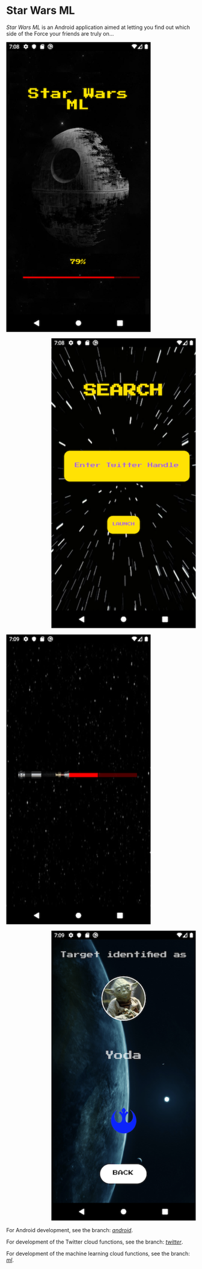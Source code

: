 # Star Wars ML
*Star Wars ML* is an Android application aimed at letting you find out which side of the Force your friends are truly on...

<p align="left">
  <img width="384" height="768" src="https://github.com/chiefJota/Star-Wars-ML/blob/android/Activity%20images/splashscreen.png">
</p>

<p align="right">
  <img width="384" height="768" src="https://github.com/chiefJota/Star-Wars-ML/blob/android/Activity%20images/searchscreen.png">
</p>

<p align="left">
  <img width="384" height="768" src="https://github.com/chiefJota/Star-Wars-ML/blob/android/Activity%20images/transitionscreen.png">
</p>

<p align="right">
  <img width="384" height="768" src="https://github.com/chiefJota/Star-Wars-ML/blob/android/Activity%20images/resultsscreen.png">
</p>


For Android development, see the branch: *[android](https://github.com/chiefJota/Star-Wars-ML/tree/android)*.

For development of the Twitter cloud functions, see the branch: *[twitter](https://github.com/chiefJota/Star-Wars-ML/tree/twitter)*.

For development of the machine learning cloud functions, see the branch: *[ml](https://github.com/chiefJota/Star-Wars-ML/tree/ML)*.
